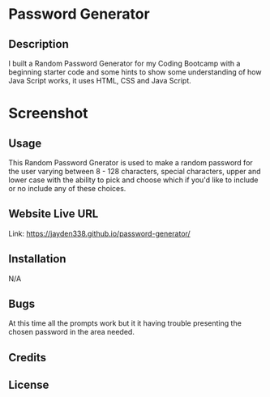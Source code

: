 # Password Generator

## Description 

I built a Random Password Generator for my Coding Bootcamp with a beginning starter code and some hints to show some understanding of how Java Script works, it uses HTML, CSS and Java Script.  

# Screenshot 



## Usage 

This Random Password Gnerator is used to make a random password for the user varying between 8 - 128 characters, special characters, upper and lower case with the ability to pick and choose which if you'd like to include or no include any of these choices. 

## Website Live URL 

Link: https://jayden338.github.io/password-generator/

## Installation 

N/A 

## Bugs 

At this time all the prompts work but it it having trouble presenting the chosen password in the area needed. 

## Credits 

## License

